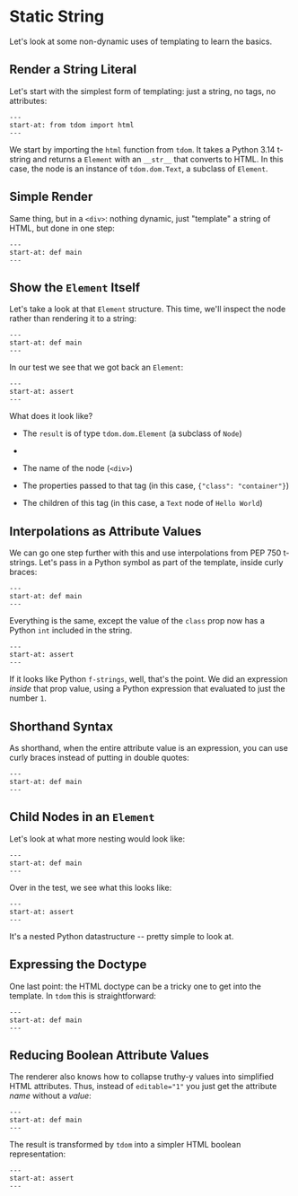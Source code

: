 # Static String

Let's look at some non-dynamic uses of templating to learn the basics.

## Render a String Literal

Let's start with the simplest form of templating: just a string, no tags, no attributes:

```{literalinclude} ../../examples/static_string/string_literal/__init__.py
---
start-at: from tdom import html
---
```

We start by importing the `html` function from `tdom`.
It takes a Python 3.14 t-string and returns a `Element` with an `__str__` that converts to HTML. In this case, the node is
an instance of `tdom.dom.Text`, a subclass of `Element`.

## Simple Render

Same thing, but in a `<div>`: nothing dynamic, just "template" a string of HTML, but done in one step:

```{literalinclude} ../../examples/static_string/simple_render/__init__.py
---
start-at: def main
---
```

## Show the `Element` Itself

Let's take a look at that `Element` structure.
This time, we'll inspect the node rather than rendering it to a string:

```{literalinclude} ../../examples/static_string/show_vdom/__init__.py
---
start-at: def main
---
```

In our test we see that we got back an `Element`:

```{literalinclude} ../../examples/static_string/show_vdom/test_show_vdom.py
---
start-at: assert
---
```

What does it look like?

- The `result` is of type `tdom.dom.Element` (a subclass of `Node`)
-
- The name of the node (`<div>`)

- The properties passed to that tag (in this case, `{"class": "container"}`)

- The children of this tag (in this case, a `Text` node of `Hello World`)

## Interpolations as Attribute Values

We can go one step further with this and use interpolations from PEP 750 t-strings.
Let's pass in a Python symbol as part of the template, inside curly braces:

```{literalinclude} ../../examples/static_string/expressions_as_values/__init__.py
---
start-at: def main
---
```

Everything is the same, except the value of the `class` prop now has a Python `int` included in the string.

```{literalinclude} ../../examples/static_string/expressions_as_values/test_expressions_as_values.py
---
start-at: assert
---
```

If it looks like Python `f-strings`, well, that's the point.
We did an expression _inside_ that prop value, using a Python expression that evaluated to just the number `1`.

## Shorthand Syntax

As shorthand, when the entire attribute value is an expression, you can use curly braces instead of putting in
double quotes:

```{literalinclude} ../../examples/static_string/shorthand_syntax/__init__.py
---
start-at: def main
---
```

## Child Nodes in an `Element`

Let's look at what more nesting would look like:

```{literalinclude} ../../examples/static_string/child_nodes/__init__.py
---
start-at: def main
---
```

Over in the test, we see what this looks like:

```{literalinclude} ../../examples/static_string/child_nodes/test_child_nodes.py
---
start-at: assert
---
```

It's a nested Python datastructure -- pretty simple to look at.

## Expressing the Doctype

One last point: the HTML doctype can be a tricky one to get into the template. In `tdom` this is straightforward:

```{literalinclude} ../../examples/static_string/doctype/__init__.py
---
start-at: def main
---
```

## Reducing Boolean Attribute Values

The renderer also knows how to collapse truthy-y values into simplified HTML attributes.
Thus, instead of `editable="1"` you just get the attribute _name_ without a _value_:

```{literalinclude} ../../examples/static_string/boolean_attribute_value/__init__.py
---
start-at: def main
---
```

The result is transformed by `tdom` into a simpler HTML boolean representation:

```{literalinclude} ../../examples/static_string/boolean_attribute_value/test_boolean_attribute_value.py
---
start-at: assert
---
```
